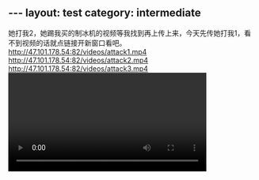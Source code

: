 ﻿﻿---
layout: test
category: intermediate
---
她打我2，她踢我买的制冰机的视频等我找到再上传上来，今天先传她打我1，看不到视频的话就点链接开新窗口看吧。
http://47.101.178.54:82/videos/attack1.mp4
http://47.101.178.54:82/videos/attack2.mp4
http://47.101.178.54:82/videos/attack3.mp4
<video src="http://47.101.178.54:82/videos/attack1.mp4" width="400"/>
<!--https://github.com/xiaobinliu/ocd/assets/1660130/177fa65f-a71d-4ed9-995d-b72e6724f149/-->
<!--video src="https://github.com/xiaobinliu/ocd/assets/1660130/177fa65f-a71d-4ed9-995d-b72e6724f149" width="400"/-->





